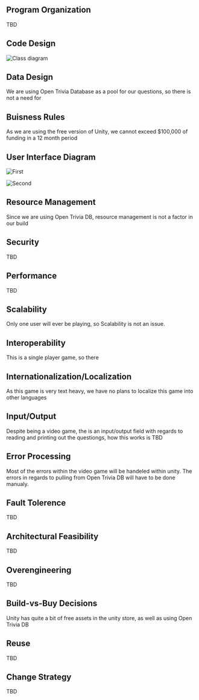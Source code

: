**Program Organization**
--------------------------

TBD

**Code Design**
-------------------------

![Class diagram](https://github.com/bquiroga10/Group10/blob/master/artifacts/architecture/ClassDiagram.PNG)

**Data Design**
-------------------------

We are using Open Trivia Database as a pool for our questions, so there is not a need for 

**Buisness Rules**
------------------------

As we are using the free version of Unity, we cannot exceed $100,000 of funding in a 12 month period

**User Interface Diagram**
------------------------

![First](https://github.com/bquiroga10/Group10/blob/master/artifacts/architecture/UserInterface.png)

![Second](https://github.com/bquiroga10/Group10/blob/master/artifacts/architecture/User%20Interface%20Diagram.png)


**Resource Management**
------------------------

Since we are using Open Trivia DB, resource management is not a factor in our build

**Security**
-------------------------

TBD

**Performance**
------------------------

TBD

**Scalability**
------------------------

Only one user will ever be playing, so Scalability is not an issue.

**Interoperability**
------------------------

This is a single player game, so there

**Internationalization/Localization**
------------------------

As this game is very text heavy, we have no plans to localize this game into other languages

**Input/Output**
------------------------

Despite being a video game, the is an input/output field with regards to reading and printing out the questiongs, how this works is TBD

**Error Processing**
------------------------

Most of the errors within the video game will be handeled within unity. The errors in regards to pulling from Open Trivia DB will have to be done manualy.

**Fault Tolerence**
------------------------

TBD

**Architectural Feasibility**
------------------------------

TBD

**Overengineering**
------------------------------

TBD

**Build-vs-Buy Decisions**
------------------------------

Unity has quite a bit of free assets in the unity store, as well as using Open Trivia DB

**Reuse**
-----------------------------

TBD

**Change Strategy**
-----------------------------

TBD